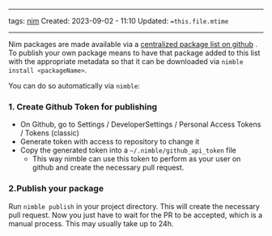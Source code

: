 ___
tags: [nim](nim.md)
Created: 2023-09-02 - 11:10
Updated: `=this.file.mtime`
___
Nim packages are made available via a [centralized package list on github](https://github.com/nim-lang/packages/) .
To publish your own package means to have that package added to this list with the appropriate metadata so that it can be downloaded via `nimble install <packageName>`.

You can do so automatically via `nimble`:

### 1. Create Github Token for publishing
- On Github, go to Settings / DeveloperSettings / Personal Access Tokens / Tokens (classic)
- Generate token with access to repository to change it
- Copy the generated token into a `~/.nimble/github_api_token` file
    - This way nimble can use this token to perform as your user on github and create the necessary pull request. 

### 2.Publish your package
Run `nimble publish` in your project directory.
This will create the necessary pull request.
Now you just have to wait for the PR to be accepted, which is a manual process.
This may usually take up to 24h.